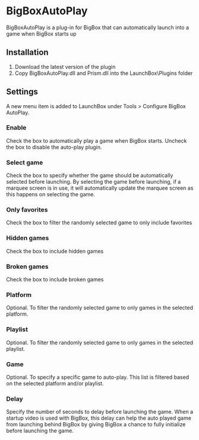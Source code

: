 # BigBoxAutoPlay
BigBoxAutoPlay is a plug-in for BigBox that can automatically launch into a game when BigBox starts up  

## Installation
1. Download the latest version of the plugin
2. Copy BigBoxAutoPlay.dll and Prism.dll into the LaunchBox\Plugins folder

## Settings
A new menu item is added to LaunchBox under Tools > Configure BigBox AutoPlay.  

### Enable
Check the box to automatically play a game when BigBox starts.  Uncheck the box to disable the auto-play plugin.

### Select game
Check the box to specify whether the game should be automatically selected before launching.  By selecting the game before launching, if a marquee screen is in use, it will automatically update the marquee screen as this happens on selecting the game.

### Only favorites
Check the box to filter the randomly selected game to only include favorites

### Hidden games
Check the box to include hidden games

### Broken games 
Check the box to include broken games

### Platform
Optional.  To filter the randomly selected game to only games in the selected platform.  

### Playlist
Optional.  To filter the randomly selected game to only games in the selected playlist.  

### Game
Optional.  To specify a specific game to auto-play.  This list is filtered based on the selected platform and/or playlist.  

### Delay 
Specify the number of seconds to delay before launching the game.  When a startup video is used with BigBox, this delay can help the auto played game from launching behind BigBox by giving BigBox a chance to fully initialize before launching the game.
